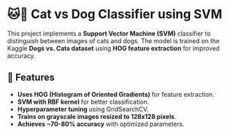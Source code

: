 # 🐱🐶 Cat vs Dog Classifier using SVM

This project implements a **Support Vector Machine (SVM)** classifier to distinguish between images of cats and dogs. The model is trained on the Kaggle **Dogs vs. Cats dataset** using **HOG feature extraction** for improved accuracy.

## 🚀 Features
- **Uses HOG (Histogram of Oriented Gradients)** for feature extraction.
- **SVM with RBF kernel** for better classification.
- **Hyperparameter tuning** using GridSearchCV.
- **Trains on grayscale images resized to 128x128 pixels**.
- **Achieves ~70-80% accuracy** with optimized parameters.